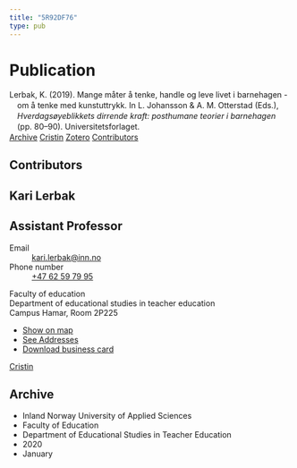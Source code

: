 ```yaml
---
title: "5R92DF76"
type: pub
---
```

<h1>Publication</h1>
<article id="csl-bib-container-5R92DF76" class="csl-bib-container">
  <div class="csl-bib-body" style="line-height: 1.35; padding-left: 1em; text-indent:-1em;">
  <div class="csl-entry">Lerbak, K. (2019). Mange m&#xE5;ter &#xE5; tenke, handle og leve livet i barnehagen - om &#xE5; tenke med kunstuttrykk. In L. Johansson &amp; A. M. Otterstad (Eds.), <i>Hverdags&#xF8;yeblikkets dirrende kraft: posthumane teorier i barnehagen</i> (pp. 80&#x2013;90). Universitetsforlaget.</div>
</div>
  <div class="csl-bib-buttons">
    <a href="#taxonomy-article-5R92DF76" class="csl-bib-button">Archive</a>
    <a href alt="Cristin URL" class="csl-bib-button">Cristin</a>
    <a href alt="Zotero URL" class="csl-bib-button">Zotero</a>
    <a href="#contributors-article-5R92DF76" class="csl-bib-button">Contributors</a>
  </div>
  <div id="csl-bib-meta-container-5R92DF76"></div>
</article>
<div id="csl-bib-meta-5R92DF76" class="csl-bib-meta">
  <article id="contributors-article-5R92DF76" class="contributors-article">
    <h1>Contributors</h1>
    <div class="personas">
<div class="vrtx-hinn-person-card">
<div class="photo">
<i class="lar la-user-circle missing-person"></i>
</div>
<div class="info">
<hgroup><h1>Kari Lerbak</h1>
<h2>Assistant Professor</h2>
</hgroup><dl>
<dt>Email</dt>
<dd>
<a href="mailto:kari.lerbak@inn.no">kari.lerbak@inn.no</a>
</dd>
<dt>Phone number</dt>
<dd><a href="tel:+4762597995">
+47 62 59 79 95
</a></dd>
</dl>
<p>
Faculty of education<br>
Department of educational studies in teacher education<br>
Campus Hamar,
Room 2P225
</p>
<ul class="vrtx-hinn-links">
<li><a href="https://www.google.com/maps?q=60.796004,11.072099">Show on map</a></li>
<li><a href="https://www.inn.no/english/find-an-employee/kari-lerbak.html#vrtx-hinn-addresses">See Addresses</a></li>
<li><a href="https://www.inn.no/english/find-an-employee/kari-lerbak.html?vrtx=vcf">Download business card</a></li>
</ul>
</div>
</div>
<a href="https://app.cristin.no/persons/show.jsf?id=1146334" alt="Cristin URL" class="personas-cristin">Cristin</a>
</div>
  </article>
  <article id="taxonomy-article-5R92DF76" class="taxonomy-article">
    <h1>Archive</h1>
    <ul>
      <li>Inland Norway University of Applied Sciences</li>
      <li>Faculty of Education</li>
      <li>Department of Educational Studies in Teacher Education</li>
      <li>2020</li>
      <li>January</li>
    </ul>
  </article>
</div>

